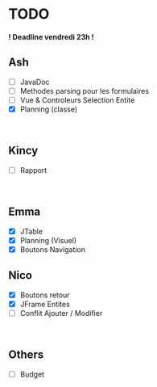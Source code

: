 # TODO

#### ! Deadline vendredi 23h !

## Ash

- [ ] JavaDoc
- [ ] Methodes parsing pour les formulaires
- [ ] Vue & Controleurs Selection Entite
- [X] Planning (classe)

<br>

## Kincy

- [ ] Rapport

<br>

## Emma

- [X] JTable
- [X] Planning (Visuel)
- [X] Boutons Navigation

## Nico

- [X] Boutons retour
- [X] JFrame Entites
- [ ] Conflit Ajouter / Modifier

<br>

## Others

- [ ] Budget
